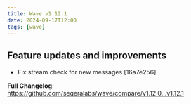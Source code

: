 ```yaml
---
title: Wave v1.12.1
date: 2024-09-17T12:00
tags: [wave]
---
```


## Feature updates and improvements

* Fix stream check for new messages [16a7e256]


**Full Changelog**: https://github.com/seqeralabs/wave/compare/v1.12.0...v1.12.1
